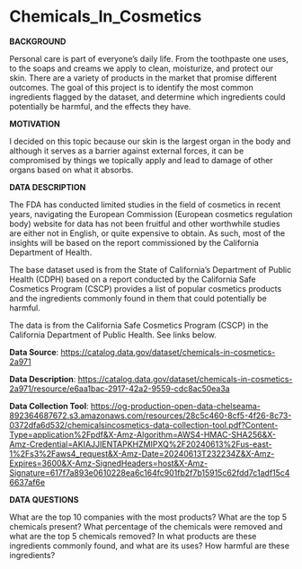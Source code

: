 # Chemicals_In_Cosmetics


**BACKGROUND**

Personal care is part of everyone’s daily life. From the toothpaste one uses, to the soaps and creams we apply to clean, moisturize, and protect our skin. There are a variety of products in the market that promise different outcomes.
The goal of this project is to identify the most common ingredients flagged by the dataset, and determine which ingredients could potentially be harmful, and the effects they have.

**MOTIVATION**

I decided on this topic because our skin is the largest organ in the body and although it serves as a barrier against external forces, it can be compromised by things we topically apply and lead to damage of other organs based on what it absorbs.


**DATA DESCRIPTION**

The FDA has conducted limited studies in the field of cosmetics in recent years, navigating the European Commission (European cosmetics regulation body) website for data has not been fruitful and other worthwhile studies are either not in English, or quite expensive to obtain. As such, most of the insights will be based on the report commissioned by the California Department of Health.

The base dataset used is from the State of California’s Department of Public Health (CDPH) based on a report conducted by the California Safe Cosmetics Program (CSCP) provides a list of popular cosmetics products and the ingredients commonly found in them that could potentially be harmful.


The data is from the California Safe Cosmetics Program (CSCP) in the California Department of Public Health. See links below.

**Data Source**: https://catalog.data.gov/dataset/chemicals-in-cosmetics-2a971

**Data Description**: https://catalog.data.gov/dataset/chemicals-in-cosmetics-2a971/resource/e6aa1bac-2917-42a2-9559-cdc8ac50ea3a

**Data Collection Tool**: https://og-production-open-data-chelseama-892364687672.s3.amazonaws.com/resources/28c5c460-8cf5-4f26-8c73-0372dfa6d532/chemicalsincosmetics-data-collection-tool.pdf?Content-Type=application%2Fpdf&X-Amz-Algorithm=AWS4-HMAC-SHA256&X-Amz-Credential=AKIAJJIENTAPKHZMIPXQ%2F20240613%2Fus-east-1%2Fs3%2Faws4_request&X-Amz-Date=20240613T232234Z&X-Amz-Expires=3600&X-Amz-SignedHeaders=host&X-Amz-Signature=617f7a893e0610228ea6c164fc901fb2f7b15915c62fdd7c1adf15c46637af6e


**DATA QUESTIONS**

What are the top 10 companies with the most products?
What are the top 5 chemicals present?
What percentage of the chemicals were removed and what are the top 5 chemicals removed?
    In what products are these ingredients commonly found, and what are its uses?
    How harmful are these ingredients?
